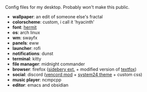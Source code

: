 Config files for my desktop. Probably won't make this public.
<br>
+ **wallpaper**: an edit of someone else's fractal
+ **colorscheme**: custom, i call it 'hyacinth'
+ **font**: [hermit](https://pcaro.es/hermit/)
+ **os**: arch linux
+ **wm**: swayfx
+ **panels**: eww
+ **launcher**: rofi
+ **notifications**: dunst
+ **terminal**: kitty
+ **file manager**: midnight commander
+ **browser**: firefox ([sidebery ext.](https://addons.mozilla.org/en-US/firefox/addon/sidebery/) + modified version of [textfox](https://github.com/adriankarlen/textfox))
+ **social**: discord ([vencord mod](https://vencord.dev/) + [system24 theme](https://github.com/refact0r/system24) + custom css)
+ **music player**: ncmpcpp
+ **editor**: emacs and obsidian
<br>
